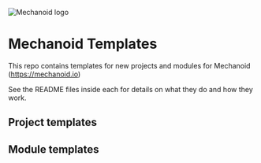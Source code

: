 ![Mechanoid logo](https://mechanoid.io/images/logo-blue.png)

# Mechanoid Templates

This repo contains templates for new projects and modules for Mechanoid (https://mechanoid.io)

See the README files inside each for details on what they do and how they work.

## Project templates

## Module templates
